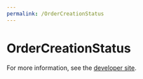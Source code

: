 ```yaml
---
permalink: /OrderCreationStatus
---
```


# OrderCreationStatus


For more information, see the [developer site](https://developer.openactive.io/data-model/types/ordercreationstatus).
